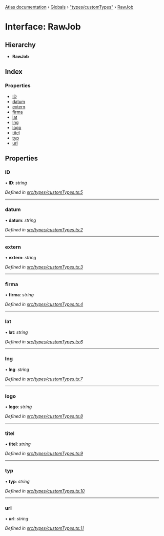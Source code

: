 [Atlas documentation](../README.md) › [Globals](../globals.md) › ["types/customTypes"](../modules/_types_customtypes_.md) › [RawJob](_types_customtypes_.rawjob.md)

# Interface: RawJob

## Hierarchy

* **RawJob**

## Index

### Properties

* [ID](_types_customtypes_.rawjob.md#id)
* [datum](_types_customtypes_.rawjob.md#datum)
* [extern](_types_customtypes_.rawjob.md#extern)
* [firma](_types_customtypes_.rawjob.md#firma)
* [lat](_types_customtypes_.rawjob.md#lat)
* [lng](_types_customtypes_.rawjob.md#lng)
* [logo](_types_customtypes_.rawjob.md#logo)
* [titel](_types_customtypes_.rawjob.md#titel)
* [typ](_types_customtypes_.rawjob.md#typ)
* [url](_types_customtypes_.rawjob.md#url)

## Properties

###  ID

• **ID**: *string*

*Defined in [src/types/customTypes.ts:5](https://github.com/chronark/atlas/blob/198ad53/src/types/customTypes.ts#L5)*

___

###  datum

• **datum**: *string*

*Defined in [src/types/customTypes.ts:2](https://github.com/chronark/atlas/blob/198ad53/src/types/customTypes.ts#L2)*

___

###  extern

• **extern**: *string*

*Defined in [src/types/customTypes.ts:3](https://github.com/chronark/atlas/blob/198ad53/src/types/customTypes.ts#L3)*

___

###  firma

• **firma**: *string*

*Defined in [src/types/customTypes.ts:4](https://github.com/chronark/atlas/blob/198ad53/src/types/customTypes.ts#L4)*

___

###  lat

• **lat**: *string*

*Defined in [src/types/customTypes.ts:6](https://github.com/chronark/atlas/blob/198ad53/src/types/customTypes.ts#L6)*

___

###  lng

• **lng**: *string*

*Defined in [src/types/customTypes.ts:7](https://github.com/chronark/atlas/blob/198ad53/src/types/customTypes.ts#L7)*

___

###  logo

• **logo**: *string*

*Defined in [src/types/customTypes.ts:8](https://github.com/chronark/atlas/blob/198ad53/src/types/customTypes.ts#L8)*

___

###  titel

• **titel**: *string*

*Defined in [src/types/customTypes.ts:9](https://github.com/chronark/atlas/blob/198ad53/src/types/customTypes.ts#L9)*

___

###  typ

• **typ**: *string*

*Defined in [src/types/customTypes.ts:10](https://github.com/chronark/atlas/blob/198ad53/src/types/customTypes.ts#L10)*

___

###  url

• **url**: *string*

*Defined in [src/types/customTypes.ts:11](https://github.com/chronark/atlas/blob/198ad53/src/types/customTypes.ts#L11)*
